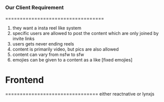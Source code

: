 ### Our Client Requirement ###
==================================


1. they want a insta reel like system
2. specific users are allowed to post the content which are only joined by invite links
3. users gets never ending reels
4. content is primarily video, but pics are also allowed
5. content can vary from nsfw to sfw
6. emojies can be given to a content as a like [fixed emojies]


# Frontend
================================
either reactnative or lynxjs
